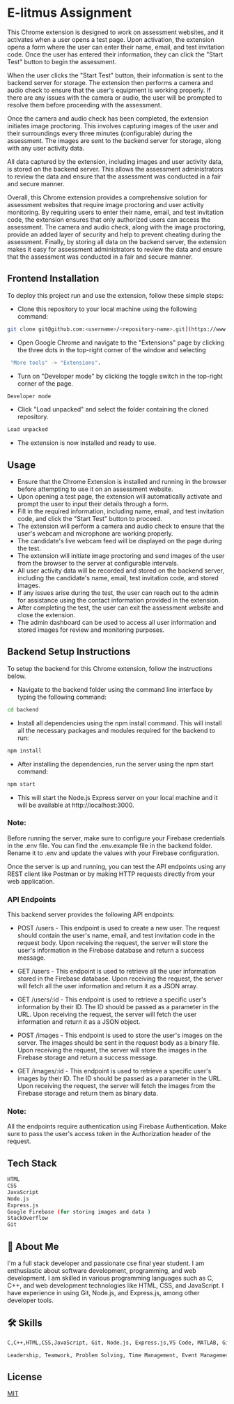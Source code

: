 
# E-litmus Assignment
This Chrome extension is designed to work on assessment websites, and it activates when a user opens a test page. Upon activation, the extension opens a form where the user can enter their name, email, and test invitation code. Once the user has entered their information, they can click the "Start Test" button to begin the assessment.

When the user clicks the "Start Test" button, their information is sent to the backend server for storage. The extension then performs a camera and audio check to ensure that the user's equipment is working properly. If there are any issues with the camera or audio, the user will be prompted to resolve them before proceeding with the assessment.

Once the camera and audio check has been completed, the extension initiates image proctoring. This involves capturing images of the user and their surroundings every three minutes (configurable) during the assessment. The images are sent to the backend server for storage, along with any user activity data.

All data captured by the extension, including images and user activity data, is stored on the backend server. This allows the assessment administrators to review the data and ensure that the assessment was conducted in a fair and secure manner.

Overall, this Chrome extension provides a comprehensive solution for assessment websites that require image proctoring and user activity monitoring. By requiring users to enter their name, email, and test invitation code, the extension ensures that only authorized users can access the assessment. The camera and audio check, along with the image proctoring, provide an added layer of security and help to prevent cheating during the assessment. Finally, by storing all data on the backend server, the extension makes it easy for assessment administrators to review the data and ensure that the assessment was conducted in a fair and secure manner.


## Frontend Installation

To deploy this project run and  use the extension, follow these simple steps:

- Clone this repository to your local machine using the following command:
```bash
git clone git@github.com:<username>/<repository-name>.git](https://www.github.com/octokatherine)
```
- Open Google Chrome and navigate to the "Extensions" page by clicking the three dots in the top-right corner of the window and selecting
```bash
 "More tools" -> "Extensions".
```
- Turn on "Developer mode" by clicking the toggle switch in the top-right corner of the page.
```bash
Developer mode
```

- Click "Load unpacked" and select the folder containing the cloned repository.
```bash
Load unpacked
```

- The extension is now installed and ready to use.


## Usage
- Ensure that the Chrome Extension is installed and running in the browser before attempting to use it on an assessment website.
- Upon opening a test page, the extension will automatically activate and prompt the user to input their details through a form.
- Fill in the required information, including name, email, and test invitation code, and click the "Start Test" button to proceed.
- The extension will perform a camera and audio check to ensure that the user's webcam and microphone are working properly.
- The candidate's live webcam feed will be displayed on the page during the test.
- The extension will initiate image proctoring and send images of the user from the browser to the server at configurable intervals.
- All user activity data will be recorded and stored on the backend server, including the candidate's name, email, test invitation code, and stored images.
- If any issues arise during the test, the user can reach out to the admin for assistance using the contact information provided in the extension.
- After completing the test, the user can exit the assessment website and close the extension.
- The admin dashboard can be used to access all user information and stored images for review and monitoring purposes.

## Backend Setup Instructions

To setup the backend for this Chrome extension, follow the instructions below.

- Navigate to the backend folder using the command line interface by typing the following command:

```bash
cd backend
```
- Install all dependencies using the npm install command. This will install all the necessary packages and modules required for the backend to run:

```bash
npm install
```
- After installing the dependencies, run the server using the npm start command:

```bash
npm start
```
- This will start the Node.js Express server on your local machine and it will be available at http://localhost:3000.
### Note:
 Before running the server, make sure to configure your Firebase credentials in the .env file. You can find the .env.example file in the backend folder. Rename it to .env and update the values with your Firebase configuration.

Once the server is up and running, you can test the API endpoints using any REST client like Postman or by making HTTP requests directly from your web application.

### API Endpoints

This backend server provides the following API endpoints:

- POST /users - This endpoint is used to create a new user. The request should contain the user's name, email, and test invitation code in the request body. Upon receiving the request, the server will store the user's information in the Firebase database and return a success message.

- GET /users - This endpoint is used to retrieve all the user information stored in the Firebase database. Upon receiving the request, the server will fetch all the user information and return it as a JSON array.

- GET /users/:id - This endpoint is used to retrieve a specific user's information by their ID. The ID should be passed as a parameter in the URL. Upon receiving the request, the server will fetch the user information and return it as a JSON object.

- POST /images - This endpoint is used to store the user's images on the server. The images should be sent in the request body as a binary file. Upon receiving the request, the server will store the images in the Firebase storage and return a success message.

- GET /images/:id - This endpoint is used to retrieve a specific user's images by their ID. The ID should be passed as a parameter in the URL. Upon receiving the request, the server will fetch the images from the Firebase storage and return them as binary data.

### Note: 
All the endpoints require authentication using Firebase Authentication. Make sure to pass the user's access token in the Authorization header of the request.
## Tech Stack
```bash
HTML
CSS
JavaScript
Node.js
Express.js
Google Firebase (for storing images and data )
StackOverflow
Git

```
## 🚀 About Me
I'm a full stack developer and passionate cse final year student. I am enthusiastic about software development, programming, and web development. I am skilled in various programming languages such as C, C++, and web development technologies like HTML, CSS, and JavaScript. I have experience in using Git, Node.js, and Express.js, among other developer tools.


## 🛠 Skills
```bash
C,C++,HTML,CSS,JavaScript, Git, Node.js, Express.js,VS Code, MATLAB, GitHub, Google Firebase,Window
```
```bash
Leadership, Teamwork, Problem Solving, Time Management, Event Management, Quick Learner
```
## License

[MIT](https://choosealicense.com/licenses/mit/)

